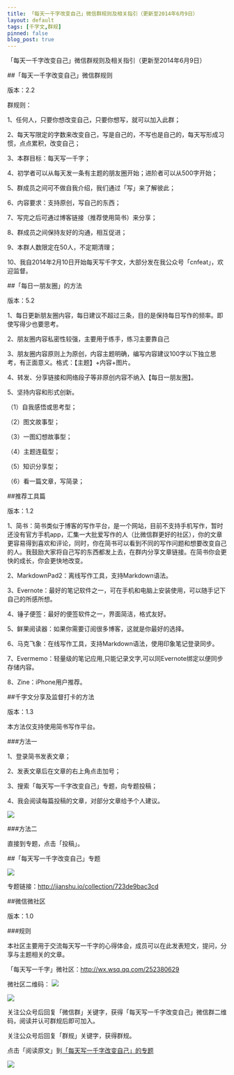```yaml
---
title: 「每天一千字改变自己」微信群规则及相关指引（更新至2014年6月9日）
layout: default
tags: [千字文,群规]
pinned: false
blog_post: true
---
```



「每天一千字改变自己」微信群规则及相关指引（更新至2014年6月9日）


##「每天一千字改变自己」微信群规则

版本：2.2

群规则：

1、任何人，只要你想改变自己，只要你想写，就可以加入此群；

2、每天写限定的字数来改变自己，写是自己的，不写也是自己的，每天写形成习惯，点点累积，改变自己；

3、本群目标：每天写一千字；

4、初学者可以从每天发一条有主题的朋友圈开始；进阶者可以从500字开始；

5、群成员之间可不做自我介绍，我们通过「写」来了解彼此；

6、内容要求：支持原创，写自己的东西；

7、写完之后可通过博客链接（推荐使用简书）来分享；

8、群成员之间保持友好的沟通，相互促进；

9、本群人数限定在50人，不定期清理；

10、我自2014年2月10日开始每天写千字文，大部分发在我公众号「cnfeat」，欢迎监督。



##「每日一朋友圈」的方法

版本：5.2

1、每日更新朋友圈内容，每日建议不超过三条，目的是保持每日写作的频率。即使写得少也要思考。

2、朋友圈内容私密性较强，主要用于练手，练习主要靠自己

3、朋友圈内容原则上为原创，内容主题明确，编写内容建议100字以下独立思考，有正面意义。格式：【主题】+内容+图片。

4、转发、分享链接和网络段子等非原创内容不纳入【每日一朋友圈】。

5、坚持内容和形式创新。

（1）自我感悟或思考型；

（2）图文故事型；

（3）一图幻想故事型；

（4）主题连载型；

（5）知识分享型；

（6）看一篇文章，写简录；


##推荐工具篇

版本：1.2

1、简书：简书类似于博客的写作平台，是一个网站，目前不支持手机写作，暂时还没有官方手机app，汇集一大批爱写作的人（比微信群更好的社区），你的文章更容易得到喜欢和评论，同时，你在简书可以看到不同的写作问题和想要改变自己的人。我鼓励大家将自己写的东西都发上去，在群内分享文章链接。在简书你会更快的成长，你会更快地改变。

2、MarkdownPad2：离线写作工具，支持Markdown语法。

3、Evernote：最好的笔记软件之一，可在手机和电脑上安装使用，可以随手记下自己的所感所想。

4、锤子便签：最好的便签软件之一，界面简洁，格式友好。

5、鲜果阅读器：如果你需要订阅很多博客，这就是你最好的选择。

6、马克飞象：在线写作工具，支持Markdown语法，使用印象笔记登录同步。

7、Evermemo：轻量级的笔记应用,只能记录文字,可以同Evernote绑定以便同步存储内容。

8、Zine：iPhone用户推荐。


##千字文分享及监督打卡的方法

版本：1.3

本方法仅支持使用简书写作平台。

###方法一

1、登录简书发表文章；

2、发表文章后在文章的右上角点击加号；

3、搜索「每天写一千字改变自己」专题，向专题投稿；

4、我会阅读每篇投稿的文章，对部分文章给予个人建议。

![](http://cnfeat.qiniudn.com/%E5%9B%BE%E5%83%8F%202014-06-04-11-03-14.png)

###方法二

直接到专题，点击「投稿」。

##「每天写一千字改变自己」专题

![](http://cnfeat.qiniudn.com/%E5%9B%BE%E5%83%8F%202014-06-09-08-46-20.png)

专题链接：http://jianshu.io/collection/723de9bac3cd


##微信微社区

版本：1.0

###规则

本社区主要用于交流每天写一千字的心得体会，成员可以在此发表短文，提问，分享与主题相关的文章。

「每天写一千字」微社区：http://wx.wsq.qq.com/252380629

微社区二维码：
![](http://ugc.qpic.cn/quan_pics/0/252380629/150?max-age=2592000&t=0)



![](http://pic.yupoo.com/vankos_v/DMJiv6i8/mHDSX.png)

关注公众号后回复「微信群」关键字，获得「每天写一千字改变自己」微信群二维码，阅读并认可群规后即可加入。

关注公众号后回复「群规」关键字，获得群规。

点击「阅读原文」到[「每天写一千字改变自己」的专题](http://jianshu.io/collection/723de9bac3cd)

![](http://pic.yupoo.com/vankos_v/DOMQ5v84/HtU20.png)



